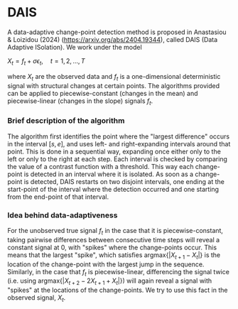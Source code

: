 # DAIS

A data-adaptive change-point detection method is proposed in Anastasiou & Loizidou (2024) (https://arxiv.org/abs/2404.19344), called DAIS (Data Adaptive ISolation). We work under the model

$X_t = f_t + \sigma \epsilon_t, \quad t = 1, 2, \ldots, T$

where $X_t$ are the observed data and $f_t$ is a one-dimensional deterministic signal with structural changes at certain points. The algorithms provided can be applied to piecewise-constant (changes in the mean) and piecewise-linear (changes in the slope) signals $f_t$. 

### Brief description of the algorithm
The algorithm first identifies the point where the "largest difference" occurs in the interval $[s,e]$, and uses left- and right-expanding intervals around that point. This is done in a sequential way, expanding once either only to the left or only to the right at each step. Each interval is checked by comparing the value of a contrast function with a threshold. This way each change-point is detected in an interval where it is isolated. As soon as a change-point is detected, DAIS restarts on two disjoint intervals, one ending at the start-point of the interval where the detection occurred and one starting from the end-point of that interval.

### Idea behind data-adaptiveness
For the unobserved true signal $f_t$ in the case that it is piecewise-constant, taking pairwise differences between consecutive time steps will reveal a constant signal at 0, with "spikes" where the change-points occur. This means that the largest "spike", which satisfies $\textrm{argmax}\{\lvert X_{t+1} - X_{t} \rvert\}$ is the location of the change-point with the largest jump in the sequence. Similarly, in the case that $f_t$ is piecewise-linear, differencing the signal twice (i.e. using $\textrm{argmax}\{\lvert X_{t+2} - 2X_{t+1} + X_{t} \rvert\}$) will again reveal a signal with "spikes" at the locations of the change-points. We try to use this fact in the observed signal, $X_t$.

